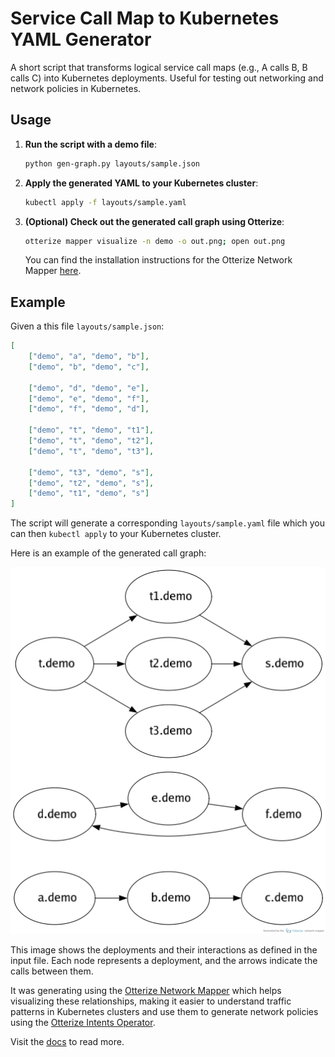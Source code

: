 # Service Call Map to Kubernetes YAML Generator

A short script that transforms logical service call maps (e.g., A calls B, B calls C) into Kubernetes deployments. Useful for testing out networking and network policies in Kubernetes.

## Usage

1. **Run the script with a demo file**:
    ```sh
    python gen-graph.py layouts/sample.json
    ```

2. **Apply the generated YAML to your Kubernetes cluster**:
    ```sh
    kubectl apply -f layouts/sample.yaml
    ```

3. **(Optional) Check out the generated call graph using Otterize**:
    ```sh
    otterize mapper visualize -n demo -o out.png; open out.png
    ```

    You can find the installation instructions for the Otterize Network Mapper [here](https://github.com/otterize/network-mapper?tab=readme-ov-file#installation-instructions).

## Example

Given a this file `layouts/sample.json`:

```json
[
    ["demo", "a", "demo", "b"],
    ["demo", "b", "demo", "c"],

    ["demo", "d", "demo", "e"],
    ["demo", "e", "demo", "f"],
    ["demo", "f", "demo", "d"],
    
    ["demo", "t", "demo", "t1"],
    ["demo", "t", "demo", "t2"],
    ["demo", "t", "demo", "t3"],

    ["demo", "t3", "demo", "s"],
    ["demo", "t2", "demo", "s"],
    ["demo", "t1", "demo", "s"]
]
```

The script will generate a corresponding `layouts/sample.yaml` file which you can then `kubectl apply` to your Kubernetes cluster.

Here is an example of the generated call graph:

![Call Graph](map.png)

This image shows the deployments and their interactions as defined in the input file. Each node represents a deployment, and the arrows indicate the calls between them.

It was generating using the [Otterize Network Mapper](https://github.com/otterize/network-mapper) which helps visualizing these relationships, making it easier to understand traffic patterns in Kubernetes clusters and use them to generate network policies using the [Otterize Intents Operator](https://github.com/otterize/intents-operator).

Visit the [docs](https://docs.otterize.com/features/network-mapping-network-policies) to read more.